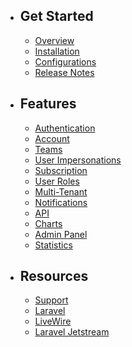 - ## Get Started
    - [Overview](/{{route}}/{{version}}/overview)
    - [Installation](/{{route}}/{{version}}/installation)
    - [Configurations](/{{route}}/{{version}}/configurations)
    - [Release Notes](/{{route}}/{{version}}/release)

- ## Features
    - [Authentication](/{{route}}/{{version}}/authentication)
    - [Account](/{{route}}/{{version}}/account)
    - [Teams](/{{route}}/{{version}}/team)
    - [User Impersonations](/{{route}}/{{version}}/impersonations)
    - [Subscription](/{{route}}/{{version}}/subscription)
    - [User Roles](/{{route}}/{{version}}/roles)
    - [Multi-Tenant](/{{route}}/{{version}}/tenant)
    - [Notifications](/{{route}}/{{version}}/notifications)
    - [API](/{{route}}/{{version}}/api)
    - [Charts](/{{route}}/{{version}}/charts)
    - [Admin Panel](/{{route}}/{{version}}/admin)
    - [Statistics](/{{route}}/{{version}}/statistics)

- ## Resources
    - [Support](/{{route}}/{{version}}/support)
    - [Laravel](https://laravel.com/)
    - [LiveWire](https://laravel-livewire.com/docs/2.x/quickstart)
    - [Laravel Jetstream](https://jetstream.laravel.com/1.x/introduction.html)